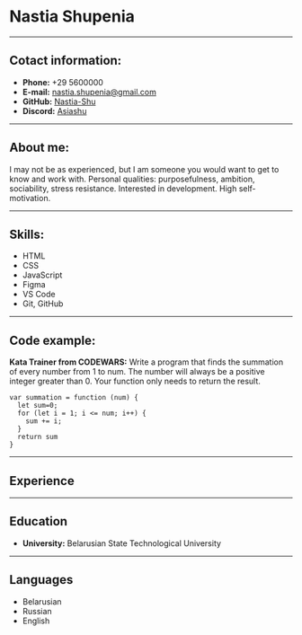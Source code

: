 # Nastia Shupenia
-----------------------
## Cotact information:
* **Phone:** +29 5600000
* **E-mail:** nastia.shupenia@gmail.com
* **GitHub:** [Nastia-Shu](https://github.com/Nastia-Shu)
* **Discord:** [Asiashu](https://discord.com/channels/asiashu.)
-----------------------
## About me:



I may not be as experienced, but I am someone you would want to get to know and work with. Personal qualities: purposefulness, ambition, sociability, stress resistance. Interested in development. High self-motivation.


----------------------
## Skills:
* HTML
* CSS
* JavaScript
* Figma
* VS Code
* Git, GitHub
----------------------
## Code example:

**Kata Trainer from CODEWARS:**
Write a program that finds the summation of every number from 1 to num. The number will always be a positive integer greater than 0. Your function only needs to return the result.


```
var summation = function (num) {
  let sum=0;
  for (let i = 1; i <= num; i++) {
    sum += i;
  }
  return sum
}
```
---------------------
## Experience
---------------------
## Education
* **University:** Belarusian State Technological University
---------------------
## Languages
* Belarusian
* Russian
* English